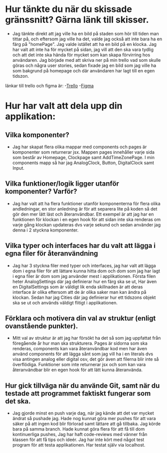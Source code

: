 # Hur tänkte du när du skissade gränssnitt? Gärna länk till skisser.

- Jag tänkte direkt att jag ville ha en bild på staden som hör till tiden man tittar på, och eftersom jag ville ha det, valde jag också att inte bara ha en färg på "homePage". Jag valde istället att ha en bild på en klocka.
  Jag har valt att inte ha för mycket på sidan, jag vill att den ska vara tydlig och att det inte ska hända för mycket som kan skapa förvirring hos användaren.
  Jag började med att skriva ner på min trello vad som skulle göras och några user stories, sedan fixade jag en bild som jag ville ha som bakgrund på homepage och där användaren har lagt till en egen tidszon.

länkar till trello och figma är: -[Trello](https://trello.com/b/Zp7DxCui/world-clock) -[Figma](https://www.figma.com/design/bkUJNVipQdHoVAu5mqhksR/World-clock?node-id=0-1&t=fn5OddQHLKIM27de-1)

# Hur har valt att dela upp din applikation:

## Vilka komponenter?

- Jag har skapat flera olika mappar med components och pages är komponenter som returnerar jsx. Mappen pages innehåller varje sida som består av Homepage, Clockpage samt AddTimeZonePage. I min components mapp så har jag AnalogClock, Button, DigitalClock samt Input.

## Vilka funktioner/logik ligger utanför komponenter? Varför?

- Jag har valt att ha flera funktioner utanför komponenterna för flera olika andledningar, en stor anledning är för att separera lite på koden så det gör den mer lätt läst och återanvändbar. Ett exempel är att jag har en funktionen för klockan i en egen hook för att sidan inte ska renderas om varje gång klockan updateras dvs varje sekund och sedan använder jag denna i 2 styckna komponenter.

## Vilka typer och interfaces har du valt att lägga i egna filer för återanvändning

- Jag har 3 styckna filer med typer och interfaces, jag har valt att lägga dom i egna filer för att lättare kunna hitta dom och dom som jag har lagt i egna filer är dom som jag använder mest i applikationen. Första filen heter AnalogSettings där jag definierar hur en färg ska se ut, Har även en DigitalSettings som är väldigt lik enda skillnaden är att deras interface är olika eftersom att de är olika saker man kan ändra på klockan. Sedan har jag Cities där jag definierar hur ett tidszons objekt ska se ut och används väldigt flitigt i applikationen.

## Förklara och motivera din val av struktur (enligt ovanstående punkter).

- Mitt val av struktur är att jag har försökt ha det så som jag uppfattat från föregående år hur man ska strukturera. Pages är sidorna som ska renderas, components kan vara återanvändbar kod men har även använd components för att lägga sånt som jag vill ha i en literals dvs visa antingen analog eller digital osv, det gör även att filerna blir inte så överflödiga. Funktioner som inte returnerar jsx och som kan vara återanvändbar blir en egen hook för att lätt kunna återanvända.

## Hur gick tillväga när du använde Git, samt när du testade att programmet faktiskt fungerar som det ska.

- Jag gjorde minst en push varje dag, när jag kände att det var mycket ändrat så pushade jag.
  Hade nog kunnat göra mer pushes för att vara säker på att ingen kod blir förlorad samt lättare att gå tillbaka.
  Jag körde bara på samma branch. Hade kunnat göra flera för att få till dom kontinuerliga pushes, Jag har haft code-reviews med vänner från klassen för att få tips och ideér. Jag har inte kört med något test program för att testa applikationen. Har testat själv via localhost.
